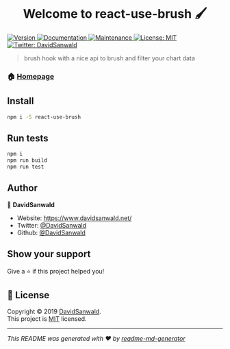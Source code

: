 <h1 align="center">Welcome to react-use-brush 🖌</h1>
<p>
  <a href="https://www.npmjs.com/package/react-use-brush" target="_blank">
    <img alt="Version" src="https://img.shields.io/npm/v/react-use-brush.svg">
  </a>
  <a href="https://github.com/DavidSanwald/react-use-brush#readme" target="_blank">
    <img alt="Documentation" src="https://img.shields.io/badge/documentation-yes-brightgreen.svg" />
  </a>
  <a href="https://github.com/DavidSanwald/react-use-brush/graphs/commit-activity" target="_blank">
    <img alt="Maintenance" src="https://img.shields.io/badge/Maintained%3F-yes-green.svg" />
  </a>
  <a href="https://github.com/DavidSanwald/react-use-brush/blob/master/LICENSE" target="_blank">
    <img alt="License: MIT" src="https://img.shields.io/github/license/DavidSanwald/react-use-brush" />
  </a>
  <a href="https://twitter.com/DavidSanwald" target="_blank">
    <img alt="Twitter: DavidSanwald" src="https://img.shields.io/twitter/follow/DavidSanwald.svg?style=social" />
  </a>
</p>

> brush hook with a nice api to brush and filter your chart data

### 🏠 [Homepage](https://github.com/DavidSanwald/react-use-brush)

## Install

```sh
npm i -S react-use-brush
```

## Run tests

```sh
npm i
npm run build
npm run test
```

## Author

👤 **DavidSanwald**

- Website: https://www.davidsanwald.net/
- Twitter: [@DavidSanwald](https://twitter.com/DavidSanwald)
- Github: [@DavidSanwald](https://github.com/DavidSanwald)

## Show your support

Give a ⭐️ if this project helped you!

## 📝 License

Copyright © 2019 [DavidSanwald](https://github.com/DavidSanwald).<br />
This project is [MIT](https://github.com/DavidSanwald/react-use-brush/blob/master/LICENSE) licensed.

---

_This README was generated with ❤️ by [readme-md-generator](https://github.com/kefranabg/readme-md-generator)_
